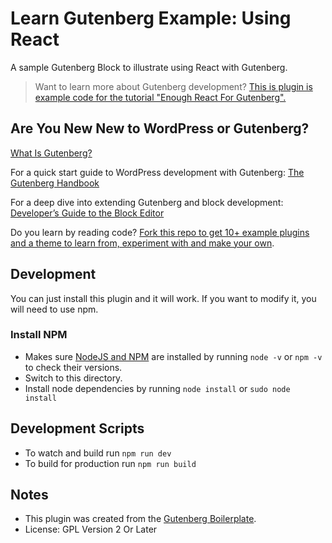 # Learn Gutenberg Example: Using React

A sample Gutenberg Block to illustrate using React with Gutenberg.

> Want to learn more about Gutenberg development?
> [This is plugin is example code for the tutorial "Enough React For Gutenberg".](https://learn.wordpress.org)

## Are You New New to WordPress or Gutenberg?

[What Is Gutenberg?](https://wordpress.org/gutenberg)

For a quick start guide to WordPress development with Gutenberg: [The Gutenberg Handbook](https://wordpress.org/gutenberg/handbook/)

For a deep dive into extending Gutenberg and block development: [Developer’s Guide to the Block Editor](https://learn.wordpress.org)

Do you learn by reading code? [Fork this repo to get 10+ example plugins and a theme to learn from, experiment with and make your own](https://github.com/WordPress/gutenberg-tutorial/fork).
## Development

You can just install this plugin and it will work. If you want to modify it, you will need to use npm.

### Install NPM
- Makes sure [NodeJS and NPM](https://nodejs.org/) are installed by running `node -v` or `npm -v` to check their versions.
- Switch to this directory. 
- Install node dependencies by running `node install` or `sudo node install`

## Development Scripts
- To watch and build run `npm run dev`
- To build for production run `npm run build`

## Notes
* This plugin was created from the [Gutenberg Boilerplate](https://github.com/ahmadawais/Gutenberg-Boilerplate).
* License: GPL Version 2 Or Later